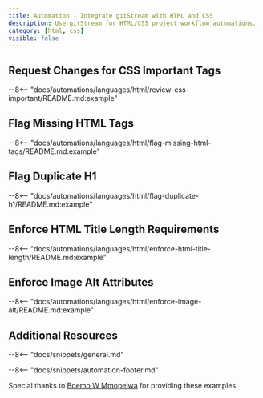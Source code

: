```yaml
---
title: Automation - Integrate gitStream with HTML and CSS
description: Use gitStream for HTML/CSS project workflow automations.
category: [html, css]
visible: false
---
```


## Request Changes for CSS Important Tags

--8<-- "docs/automations/languages/html/review-css-important/README.md:example"

## Flag Missing HTML Tags
--8<-- "docs/automations/languages/html/flag-missing-html-tags/README.md:example"

## Flag Duplicate H1
--8<-- "docs/automations/languages/html/flag-duplicate-h1/README.md:example"

## Enforce HTML Title Length Requirements
--8<-- "docs/automations/languages/html/enforce-html-title-length/README.md:example"

## Enforce Image Alt Attributes
--8<-- "docs/automations/languages/html/enforce-image-alt/README.md:example"

## Additional Resources

--8<-- "docs/snippets/general.md"

--8<-- "docs/snippets/automation-footer.md"

Special thanks to [Boemo W Mmopelwa](https://github.com/xTrilton) for providing these examples.
